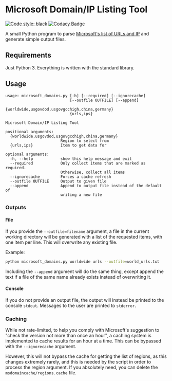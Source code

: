 # Microsoft Domain/IP Listing Tool
[![Code style: black](https://img.shields.io/badge/code%20style-black-000000.svg)](https://github.com/ambv/black)
[![Codacy Badge](https://api.codacy.com/project/badge/Grade/e155e666288249a88c01eed0ed8fa261)](https://www.codacy.com/app/NathanVaughn/MDIPLT?utm_source=github.com&amp;utm_medium=referral&amp;utm_content=NathanVaughn/MDIPLT&amp;utm_campaign=Badge_Grade)

A small Python program to parse [Microsoft's list of URLs and IP](https://docs.microsoft.com/en-us/Office365/Enterprise/office-365-ip-web-service) and generate simple output files.

## Requirements

Just Python 3. Everything is written with the standard library.

## Usage

```text
usage: microsoft_domains.py [-h] [--required] [--ignorecache]
                            [--outfile OUTFILE] [--append]
                            {worldwide,usgovdod,usgovgcchigh,china,germany}
                            {urls,ips}

Microsoft Domain/IP Listing Tool

positional arguments:
  {worldwide,usgovdod,usgovgcchigh,china,germany}
                        Region to select from
  {urls,ips}            Item to get data for

optional arguments:
  -h, --help            show this help message and exit
  --required            Only collect items that are marked as required.
                        Otherwise, collect all items
  --ignorecache         Forces a cache refresh
  --outfile OUTFILE     Output to given file
  --append              Append to output file instead of the default of
                        writing a new file
```

### Outputs

#### File

If you provide the `--outfile=filename` argument, a file in the
current working directory will be generated with a list of the requested items,
with one item per line. This will overwrite any existing file.

Example:
```bash
python microsoft_domains.py worldwide urls --outfile=world_urls.txt
```

Including the `--append` argument will do the same thing, except append the text
if a file of the same name already exists instead of overwriting it.

#### Console

If you do not provide an output file, the output will instead be printed to the
console `stdout`. Messages to the user are printed to `stderror`.

### Caching

While not rate-limited, to help you comply with Microsoft's suggestion to
"check the version not more than once an hour", a caching system is implemented
to cache results for an hour at a time.
This can be bypassed with the `--ignorecache` argument.

However, this will not bypass the cache for getting
the list of regions, as this changes extremely rarely, and this is
needed by the script in order to process the region argument.
If you absolutely need, you can delete the `msdomaincache/regions.cache` file.